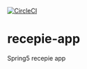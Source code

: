 [![CircleCI](https://circleci.com/gh/Grimm33/recipe-app.svg?style=shield)](https://app.circleci.com/pipelines/github/Grimm33/recipe-app)

# recepie-app

Spring5 recepie app
